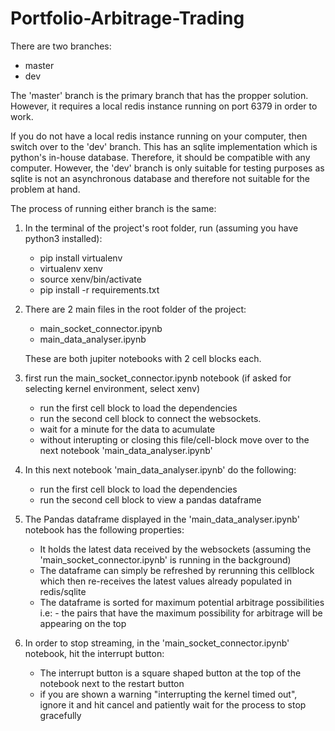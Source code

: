 # Portfolio-Arbitrage-Trading

There are two branches:
- master
- dev

The 'master' branch is the primary branch that has the propper solution. However, it requires a local redis instance running on port 6379 in order to work.

If you do not have a local redis instance running on your computer, then switch over to the 'dev' branch.
This has an sqlite implementation which is python's in-house database. Therefore, it should be compatible with any computer.
However, the 'dev' branch is only suitable for testing purposes as sqlite is not an asynchronous database and therefore
not suitable for the problem at hand.

The process of running either branch is the same:

1. In the terminal of the project's root folder, run (assuming you have python3 installed):
      - pip install virtualenv
      - virtualenv xenv
      - source xenv/bin/activate
      - pip install -r requirements.txt

2. There are 2 main files in the root folder of the project:
      - main_socket_connector.ipynb
      - main_data_analyser.ipynb
   
   These are both jupiter notebooks with 2 cell blocks each.

3. first run the main_socket_connector.ipynb notebook (if asked for selecting kernel environment, select xenv)
      - run the first cell block to load the dependencies
      - run the second cell block to connect the websockets.
      - wait for a minute for the data to acumulate
      - without interupting or closing this file/cell-block move over to the next notebook 'main_data_analyser.ipynb'

4. In this next notebook 'main_data_analyser.ipynb' do the following:
      - run the first cell block to load the dependencies
      - run the second cell block to view a pandas dataframe
  
5. The Pandas dataframe displayed in the 'main_data_analyser.ipynb' notebook has the following properties:
      - It holds the latest data received by the websockets (assuming the 'main_socket_connector.ipynb' is running in the background)
      - The dataframe can simply be refreshed by rerunning this cellblock which then re-receives the latest values already populated in redis/sqlite
      - The dataframe is sorted for maximum potential arbitrage possibilities i.e:
            - the pairs that have the maximum possibility for arbitrage will be appearing on the top

6. In order to stop streaming, in the 'main_socket_connector.ipynb' notebook, hit the interrupt button:
      - The interrupt button is a square shaped button at the top of the notebook next to the restart button
      - if you are shown a warning "interrupting the kernel timed out", ignore it and hit cancel and patiently wait for the process to stop gracefully
